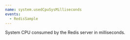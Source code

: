 ```yaml
---
name: system.usedCpuSysMilliseconds
events:
  - RedisSample
---
```


System CPU consumed by the Redis server in milliseconds.